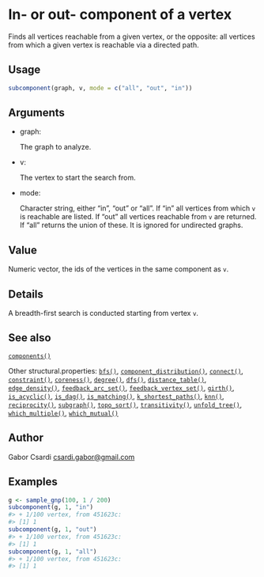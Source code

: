 # In- or out- component of a vertex

Finds all vertices reachable from a given vertex, or the opposite: all
vertices from which a given vertex is reachable via a directed path.

## Usage

``` r
subcomponent(graph, v, mode = c("all", "out", "in"))
```

## Arguments

- graph:

  The graph to analyze.

- v:

  The vertex to start the search from.

- mode:

  Character string, either “in”, “out” or “all”. If “in” all vertices
  from which `v` is reachable are listed. If “out” all vertices
  reachable from `v` are returned. If “all” returns the union of these.
  It is ignored for undirected graphs.

## Value

Numeric vector, the ids of the vertices in the same component as `v`.

## Details

A breadth-first search is conducted starting from vertex `v`.

## See also

[`components()`](https://r.igraph.org/reference/components.md)

Other structural.properties:
[`bfs()`](https://r.igraph.org/reference/bfs.md),
[`component_distribution()`](https://r.igraph.org/reference/components.md),
[`connect()`](https://r.igraph.org/reference/ego.md),
[`constraint()`](https://r.igraph.org/reference/constraint.md),
[`coreness()`](https://r.igraph.org/reference/coreness.md),
[`degree()`](https://r.igraph.org/reference/degree.md),
[`dfs()`](https://r.igraph.org/reference/dfs.md),
[`distance_table()`](https://r.igraph.org/reference/distances.md),
[`edge_density()`](https://r.igraph.org/reference/edge_density.md),
[`feedback_arc_set()`](https://r.igraph.org/reference/feedback_arc_set.md),
[`feedback_vertex_set()`](https://r.igraph.org/reference/feedback_vertex_set.md),
[`girth()`](https://r.igraph.org/reference/girth.md),
[`is_acyclic()`](https://r.igraph.org/reference/is_acyclic.md),
[`is_dag()`](https://r.igraph.org/reference/is_dag.md),
[`is_matching()`](https://r.igraph.org/reference/matching.md),
[`k_shortest_paths()`](https://r.igraph.org/reference/k_shortest_paths.md),
[`knn()`](https://r.igraph.org/reference/knn.md),
[`reciprocity()`](https://r.igraph.org/reference/reciprocity.md),
[`subgraph()`](https://r.igraph.org/reference/subgraph.md),
[`topo_sort()`](https://r.igraph.org/reference/topo_sort.md),
[`transitivity()`](https://r.igraph.org/reference/transitivity.md),
[`unfold_tree()`](https://r.igraph.org/reference/unfold_tree.md),
[`which_multiple()`](https://r.igraph.org/reference/which_multiple.md),
[`which_mutual()`](https://r.igraph.org/reference/which_mutual.md)

## Author

Gabor Csardi <csardi.gabor@gmail.com>

## Examples

``` r
g <- sample_gnp(100, 1 / 200)
subcomponent(g, 1, "in")
#> + 1/100 vertex, from 451623c:
#> [1] 1
subcomponent(g, 1, "out")
#> + 1/100 vertex, from 451623c:
#> [1] 1
subcomponent(g, 1, "all")
#> + 1/100 vertex, from 451623c:
#> [1] 1
```
